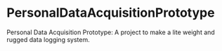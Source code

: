 # PersonalDataAcquisitionPrototype
Personal Data Acquisition Prototype: A project to make a lite weight and rugged data logging system.
